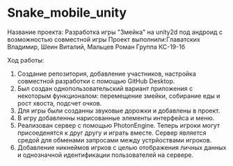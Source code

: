 # Snake_mobile_unity

Название проекта: Разработка игры "Змейка" на unity2d под андроид с возможностью совместной игры
Проект выполнили:Главатских Владимир, Шеин Виталий, Мальцев Роман
Группа КС-19-1б

Ход работы:
1. Создание репозитория, добавление участников, настройка совместной разработки с помощью GitHub Desktop.
2. Был создан однопользовательский вариант приложения с некоторым функционалом: перемещение змейки, собирание еды и рост хвоста, подсчет очков.
3. Для игры были созданны звуковые дорожки и добавлены в проект.
4. В игру добавленны нарисованные элементы интерфейса и меню.
5. Реализован сервер с помощью PhotonEngine. Теперь игроки могут присоеденятся к друг другу и играть вместе. Сервер является средой для обменами запросами между устрйоствами игроков.
6. Добавление никнеймов игрков с целью отображения личных данных и однозначной идентификации пользователей на сервере.
